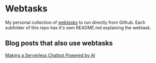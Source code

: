 # Webtasks
My personal collection of [webtasks](https://webtask.io) to run directly from Github.
Each subfolder of this repo has it's own README.md explaining the webtask.

## Blog posts that also use webtasks
[Making a Serverless Chatbot Powered by AI](https://francolaiuppa.com/Making-a-serverless-chatbot-powered-by-AI/)
